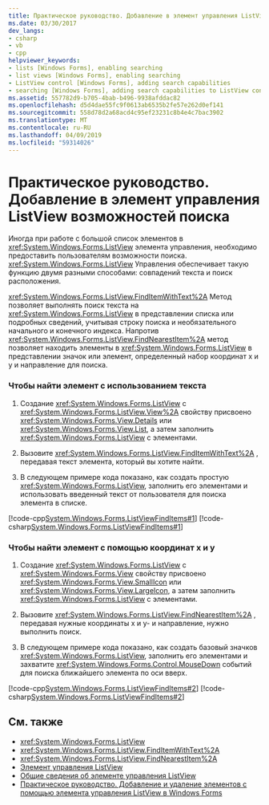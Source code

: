 ```yaml
---
title: Практическое руководство. Добавление в элемент управления ListView возможностей поиска
ms.date: 03/30/2017
dev_langs:
- csharp
- vb
- cpp
helpviewer_keywords:
- lists [Windows Forms], enabling searching
- list views [Windows Forms], enabling searching
- ListView control [Windows Forms], adding search capabilities
- searching [Windows Forms], adding search capabilities to ListView control
ms.assetid: 557782d9-b705-4bab-b496-9938afddac82
ms.openlocfilehash: d5d4dae55fc9f0613ab6535b2fe57e262d0ef141
ms.sourcegitcommit: 558d78d2a68acd4c95ef23231c8b4e4c7bac3902
ms.translationtype: MT
ms.contentlocale: ru-RU
ms.lasthandoff: 04/09/2019
ms.locfileid: "59314026"
---
```

# <a name="how-to-add-search-capabilities-to-a-listview-control"></a>Практическое руководство. Добавление в элемент управления ListView возможностей поиска
Иногда при работе с большой список элементов в <xref:System.Windows.Forms.ListView> элемента управления, необходимо предоставить пользователям возможности поиска. <xref:System.Windows.Forms.ListView> Управления обеспечивает такую функцию двумя разными способами: совпадений текста и поиск расположения.  
  
 <xref:System.Windows.Forms.ListView.FindItemWithText%2A> Метод позволяет выполнять поиск текста на <xref:System.Windows.Forms.ListView> в представлении списка или подробных сведений, учитывая строку поиска и необязательного начального и конечного индекса. Напротив <xref:System.Windows.Forms.ListView.FindNearestItem%2A> метод позволяет находить элементы в <xref:System.Windows.Forms.ListView> в представлении значок или элемент, определенный набор координат x и y и направление для поиска.  
  
### <a name="to-find-an-item-using-text"></a>Чтобы найти элемент с использованием текста  
  
1. Создание <xref:System.Windows.Forms.ListView> с <xref:System.Windows.Forms.ListView.View%2A> свойству присвоено <xref:System.Windows.Forms.View.Details> или <xref:System.Windows.Forms.View.List>, а затем заполнить <xref:System.Windows.Forms.ListView> с элементами.  
  
2. Вызовите <xref:System.Windows.Forms.ListView.FindItemWithText%2A> , передавая текст элемента, который вы хотите найти.  
  
3. В следующем примере кода показано, как создать простую <xref:System.Windows.Forms.ListView>, заполнить его элементами и использовать введенный текст от пользователя для поиска элемента в списке.  
  
 [!code-cpp[System.Windows.Forms.ListViewFindItems#1](~/samples/snippets/cpp/VS_Snippets_Winforms/System.Windows.Forms.ListViewFindItems/cpp/form1.cpp#1)]
 [!code-csharp[System.Windows.Forms.ListViewFindItems#1](~/samples/snippets/csharp/VS_Snippets_Winforms/System.Windows.Forms.ListViewFindItems/CS/form1.cs#1)]
   
  
### <a name="to-find-an-item-using-x--and-y-coordinates"></a>Чтобы найти элемент с помощью координат x и y  
  
1. Создание <xref:System.Windows.Forms.ListView> с <xref:System.Windows.Forms.View> свойству присвоено <xref:System.Windows.Forms.View.SmallIcon> или <xref:System.Windows.Forms.View.LargeIcon>, а затем заполнить <xref:System.Windows.Forms.ListView> с элементами.  
  
2. Вызовите <xref:System.Windows.Forms.ListView.FindNearestItem%2A> , передавая нужные координаты x и y- и направление, нужно выполнить поиск.  
  
3. В следующем примере кода показано, как создать базовый значков <xref:System.Windows.Forms.ListView>, заполнить его элементами и захватите <xref:System.Windows.Forms.Control.MouseDown> событий для поиска ближайшего элемента по оси вверх.  
  
 [!code-cpp[System.Windows.Forms.ListViewFindItems#2](~/samples/snippets/cpp/VS_Snippets_Winforms/System.Windows.Forms.ListViewFindItems/cpp/form1.cpp#2)]
 [!code-csharp[System.Windows.Forms.ListViewFindItems#2](~/samples/snippets/csharp/VS_Snippets_Winforms/System.Windows.Forms.ListViewFindItems/CS/form1.cs#2)]
   
  
## <a name="see-also"></a>См. также

- <xref:System.Windows.Forms.ListView>
- <xref:System.Windows.Forms.ListView.FindItemWithText%2A>
- <xref:System.Windows.Forms.ListView.FindNearestItem%2A>
- [Элемент управления ListView](listview-control-windows-forms.md)
- [Общие сведения об элементе управления ListView](listview-control-overview-windows-forms.md)
- [Практическое руководство. Добавление и удаление элементов с помощью элемента управления ListView в Windows Forms](how-to-add-and-remove-items-with-the-windows-forms-listview-control.md)
